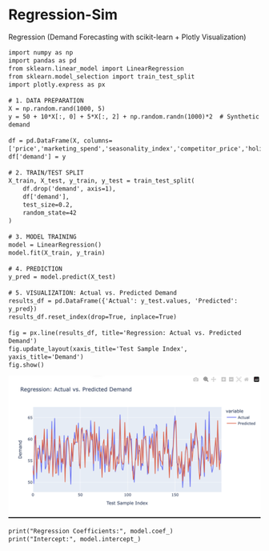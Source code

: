 # Regression-Sim
Regression (Demand Forecasting with scikit-learn + Plotly Visualization)


    import numpy as np
    import pandas as pd
    from sklearn.linear_model import LinearRegression
    from sklearn.model_selection import train_test_split
    import plotly.express as px
    
    # 1. DATA PREPARATION
    X = np.random.rand(1000, 5)
    y = 50 + 10*X[:, 0] + 5*X[:, 2] + np.random.randn(1000)*2  # Synthetic demand
    
    df = pd.DataFrame(X, columns=['price','marketing_spend','seasonality_index','competitor_price','holiday_flag'])
    df['demand'] = y
    
    # 2. TRAIN/TEST SPLIT
    X_train, X_test, y_train, y_test = train_test_split(
        df.drop('demand', axis=1),
        df['demand'],
        test_size=0.2,
        random_state=42
    )
    
    # 3. MODEL TRAINING
    model = LinearRegression()
    model.fit(X_train, y_train)
    
    # 4. PREDICTION
    y_pred = model.predict(X_test)
    
    # 5. VISUALIZATION: Actual vs. Predicted Demand
    results_df = pd.DataFrame({'Actual': y_test.values, 'Predicted': y_pred})
    results_df.reset_index(drop=True, inplace=True)
    
    fig = px.line(results_df, title='Regression: Actual vs. Predicted Demand')
    fig.update_layout(xaxis_title='Test Sample Index', yaxis_title='Demand')
    fig.show()
    
![Plotly Visualization: Simulated Regression](REGRESSION.png)
    
    print("Regression Coefficients:", model.coef_)
    print("Intercept:", model.intercept_)

